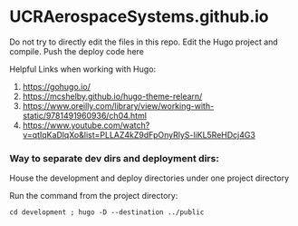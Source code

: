 # UCRAerospaceSystems.github.io

Do not try to directly edit the files in this repo. Edit the Hugo project and compile. Push the deploy code here

Helpful Links when working with Hugo:
1. https://gohugo.io/
2. https://mcshelby.github.io/hugo-theme-relearn/
3. https://www.oreilly.com/library/view/working-with-static/9781491960936/ch04.html
4. https://www.youtube.com/watch?v=qtIqKaDlqXo&list=PLLAZ4kZ9dFpOnyRlyS-liKL5ReHDcj4G3

### Way to separate dev dirs and deployment dirs:
House the development and deploy directories under one project directory

Run the command from the project directory:
```
cd development ; hugo -D --destination ../public
```
